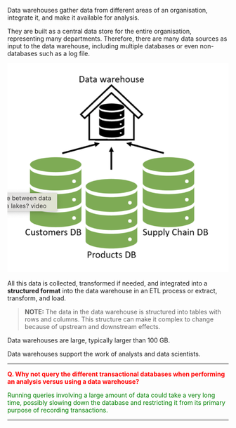 Data warehouses gather data from different areas of an organisation, integrate it, and make it available for analysis.

They are built as a central data store for the entire organisation, representing many departments. Therefore, there are many data sources as input to the data warehouse, including multiple databases or even non-databases such as a log file.

![data-warehouse](data-warehouse.png)

All this data is collected, transformed if needed, and integrated into a **structured format** into the data warehouse in an ETL process or extract, transform, and load. 

> **NOTE:** The data in the data warehouse is structured into tables with rows and columns. This structure can make it complex to change because of upstream and downstream effects. 

Data warehouses are large, typically larger than 100 GB. 

Data warehouses support the work of analysts and data scientists.

---

<span style="color:red;font-weight:bold;">Q. Why not query the different transactional databases when performing an analysis versus using a data warehouse?</span>

<span style="color:green;">Running queries involving a large amount of data could take a very long time, possibly slowing down the database and restricting it from its primary purpose of recording transactions.</span>

---
